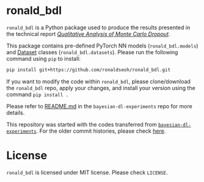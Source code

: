 # ronald_bdl

`ronald_bdl` is a Python package used to produce the results presented in the technical report [*Qualitative Analysis of Monte Carlo Dropout*](https://link.iamblogger.net/mc-dropout-qual-report).

This package contains pre-defined PyTorch NN models (`ronald_bdl.models`) and [Dataset](https://link.iamblogger.net/pytorch-data-tutorial) classes (`ronald_bdl.datasets`). Please run the following command using `pip` to install:

```bash
pip install git+https://github.com/ronaldseoh/ronald_bdl.git
```

If you want to modify the code within `ronald_bdl`, please clone/download the `ronald_bdl` repo, apply your changes, and install your version using the command `pip install .`

Please refer to [README.md](https://link.iamblogger.net/47cxb) in the `bayesian-dl-experiments` repo for more details.

This repository was started with the codes transferred from [`bayesian-dl-experiments`](https://link.iamblogger.net/bdl-exp). For the older commit histories, please check [here](https://link.iamblogger.net/068qc).

# License

`ronald_bdl` is licensed under MIT license. Please check `LICENSE`.
